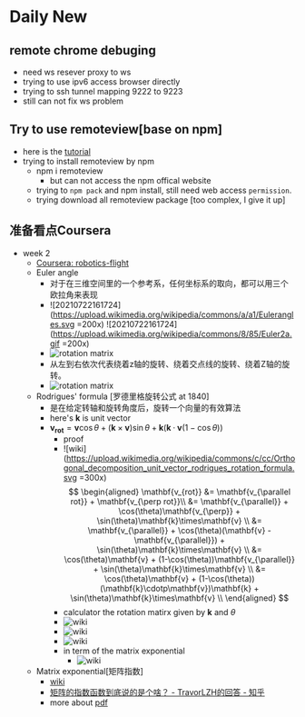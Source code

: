 # Daily New

## remote chrome debuging

- need ws resever proxy to ws
- trying to use ipv6 access browser directly
- trying to ssh tunnel mapping 9222 to 9223
- still can not fix ws problem

## Try to use remoteview[base on npm]

- here is the [tutorial](https://www.jiyiblog.com/archives/011933.html)
- trying to install remoteview by npm
  - npm i remoteview
    - but can not access the npm offical website
  - trying to `npm pack` and npm install, still need web access `permission`.
  - trying download all remoteview package [too complex, I give it up]

## 准备看点Coursera

- week 2
  - [Coursera: robotics-flight](https://www.coursera.org/learn/robotics-flight/lecture/4hTtQ/axis-angle-representations-for-rotations)
  - Euler angle
    - 对于在三维空间里的一个参考系，任何坐标系的取向，都可以用三个欧拉角来表现
    - ![20210722161724](<https://upload.wikimedia.org/wikipedia/commons/a/a1/Eulerangles.svg> =200x) ![20210722161724](<https://upload.wikimedia.org/wikipedia/commons/8/85/Euler2a.gif> =200x)
    - ![rotation matrix](https://wikimedia.org/api/rest_v1/media/math/render/svg/f595113fb1de4758a1c61c17fc5b6b9b3a6f5bae)
    - 从左到右依次代表绕着z轴的旋转、绕着交点线的旋转、绕着Z轴的旋转。
    - ![rotation matrix](https://wikimedia.org/api/rest_v1/media/math/render/svg/e848138776eedd86b3fff5b2e85337ff7b61e20f)
  - Rodrigues' formula [罗德里格旋转公式 at 1840]
    - 是在给定转轴和旋转角度后，旋转一个向量的有效算法
    - here's $\mathbf{k}$  is unit vector
    - $\mathbf{v_{rot}} = \mathbf{v}\cos\theta + (\mathbf{k}\times\mathbf{v})\sin\theta + \mathbf{k}(\mathbf{k}\cdotp\mathbf{v}(1-\cos\theta))$
      - proof
      - ![wiki](<https://upload.wikimedia.org/wikipedia/commons/c/cc/Orthogonal_decomposition_unit_vector_rodrigues_rotation_formula.svg> =300x)
      $$
        \begin{aligned}
        \mathbf{v_{rot}} &= \mathbf{v_{\parallel rot}} + \mathbf{v_{\perp rot}}\\
        &= \mathbf{v_{\parallel}} + \cos(\theta)\mathbf{v_{\perp}} + \sin(\theta)\mathbf{k}\times\mathbf{v} \\
        &= \mathbf{v_{\parallel}} + \cos(\theta)(\mathbf{v} - \mathbf{v_{\parallel}}) + \sin(\theta)\mathbf{k}\times\mathbf{v} \\
        &= \cos(\theta)\mathbf{v} + (1-\cos(\theta))\mathbf{v_{\parallel}} + \sin(\theta)\mathbf{k}\times\mathbf{v} \\
        &= \cos(\theta)\mathbf{v} + (1-\cos(\theta))(\mathbf{k}\cdotp\mathbf{v})\mathbf{k} + \sin(\theta)\mathbf{k}\times\mathbf{v} \\
        \end{aligned}
        $$
      - calculator the rotation matirx given by $\mathbf{k}$ and $\theta$
      - ![wiki](https://wikimedia.org/api/rest_v1/media/math/render/svg/fa49bfffbf7815645f831552513cb080d9c5c9f1)
      - ![wiki](https://wikimedia.org/api/rest_v1/media/math/render/svg/734b982cadf1ec3e27f95a27ffa3f77723897261)
      - ![wiki](https://wikimedia.org/api/rest_v1/media/math/render/svg/872982cc31c79a7494afacd6f4417cd933a07e4f)
      - in term of the matrix exponential
        - ![wiki](https://wikimedia.org/api/rest_v1/media/math/render/svg/0dc4aaf32f2974df3eef77cb9c265b19d09e38e1)
  - Matrix exponential[矩阵指数]
    - [wiki](https://en.wikipedia.org/wiki/Matrix_exponential)
    - [矩阵的指数函数到底说的是个啥？ - TravorLZH的回答 - 知乎](
https://www.zhihu.com/question/27518189/answer/1471591199)
    - more about [pdf](https://www.math.umd.edu/~immortal/MATH401/ch_exponentials_and_rotations.pdf)